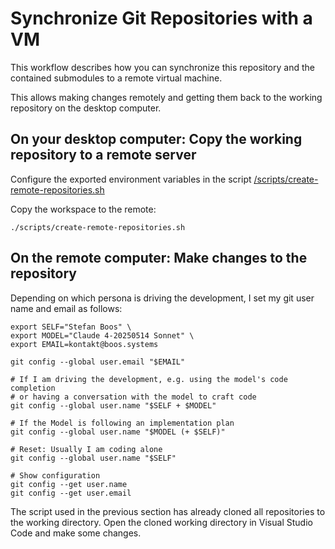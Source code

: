 # Synchronize Git Repositories with a VM

This workflow describes how you can synchronize this repository and the contained submodules to a remote virtual machine.

This allows making changes remotely and getting them back to the working repository on the desktop computer.

## On your desktop computer: Copy the working repository to a remote server

Configure the exported environment variables in the script [/scripts/create-remote-repositories.sh](../scripts/create-remote-repositories.sh)

Copy the workspace to the remote:

```shell
./scripts/create-remote-repositories.sh
```

## On the remote computer: Make changes to the repository

Depending on which persona is driving the development, I set my git user name and email as follows:

```shell
export SELF="Stefan Boos" \
export MODEL="Claude 4-20250514 Sonnet" \
export EMAIL=kontakt@boos.systems

git config --global user.email "$EMAIL"

# If I am driving the development, e.g. using the model's code completion
# or having a conversation with the model to craft code
git config --global user.name "$SELF + $MODEL"

# If the Model is following an implementation plan
git config --global user.name "$MODEL (+ $SELF)"

# Reset: Usually I am coding alone
git config --global user.name "$SELF"
```

```shell
# Show configuration
git config --get user.name
git config --get user.email
```

The script used in the previous section has already cloned all repositories to the working directory. Open the cloned working directory in Visual Studio Code and make some changes.
